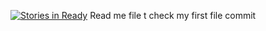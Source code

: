 [![Stories in Ready](https://badge.waffle.io/sandeep-cafe/welcome-script.png?label=ready&title=Ready)](https://waffle.io/sandeep-cafe/welcome-script)
Read me file t check my first file commit
